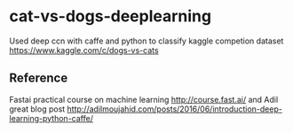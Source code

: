 # cat-vs-dogs-deeplearning
Used deep ccn  with caffe and python to classify kaggle competion dataset https://www.kaggle.com/c/dogs-vs-cats

## Reference
Fastai practical course on machine learning http://course.fast.ai/
and Adil great blog post http://adilmoujahid.com/posts/2016/06/introduction-deep-learning-python-caffe/
